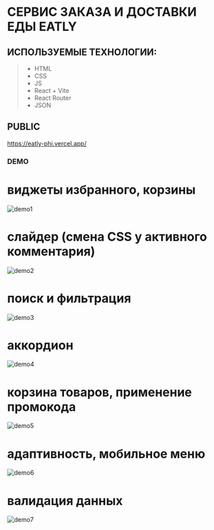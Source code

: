# СЕРВИС ЗАКАЗА И ДОСТАВКИ ЕДЫ EATLY

## ИСПОЛЬЗУЕМЫЕ ТЕХНОЛОГИИ:
> + HTML
> + CSS
> + JS
> + React + Vite 
> + React Router
> + JSON

## PUBLIC
  https://eatly-phi.vercel.app/
  
### DEMO
# виджеты избранного, корзины
![demo1](https://github.com/olymuzyka-intensive/eatly-react/assets/137098489/4629e22f-3675-48a1-a3de-cfcf8c8d9861)
# слайдер (смена CSS у активного комментария)
![demo2](https://github.com/olymuzyka-intensive/eatly-react/assets/137098489/37b3f710-90dd-4e35-8074-899e88dc047b)
# поиск и фильтрация
![demo3](https://github.com/olymuzyka-intensive/eatly-react/assets/137098489/37d25941-d68d-4e8f-b8af-a9514c0a54a2)
# аккордион
![demo4](https://github.com/olymuzyka-intensive/eatly-react/assets/137098489/9569b909-4261-4947-87d7-d389acf3b014)
# корзина товаров, применение промокода
![demo5](https://github.com/olymuzyka-intensive/eatly-react/assets/137098489/d3eadff5-61a5-4d4d-9890-b5807cde8822)
# адаптивность, мобильное меню
![demo6](https://github.com/olymuzyka-intensive/eatly-react/assets/137098489/96d579cc-537e-4541-b758-1f5b773cee94)
# валидация данных
![demo7](https://github.com/olymuzyka-intensive/eatly-react/assets/137098489/2ae9356a-2582-4e83-97b1-e26a282ab7ea)

